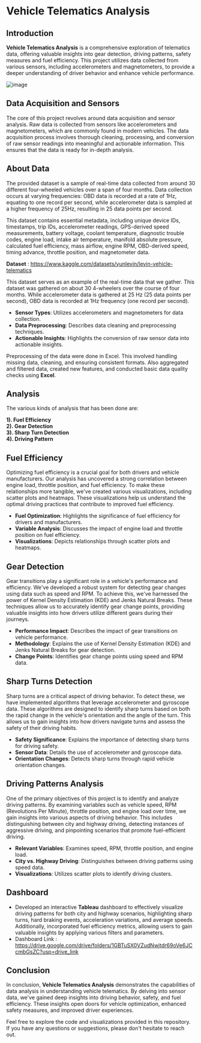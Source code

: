 # Vehicle Telematics Analysis

## Introduction

**Vehicle Telematics Analysis** is a comprehensive exploration of telematics data, offering valuable insights into gear detection, driving patterns, safety measures and fuel efficiency. This project utilizes data collected from various sensors, including accelerometers and magnetometers, to provide a deeper understanding of driver behavior and enhance vehicle performance.

![image](https://github.com/mukul-bhele/vehicletelematics/assets/145564456/d090e253-a1dd-48f4-8717-36273a036262)

## Data Acquisition and Sensors

The core of this project revolves around data acquisition and sensor analysis. Raw data is collected from sensors like accelerometers and magnetometers, which are commonly found in modern vehicles. The data acquisition process involves thorough cleaning, processing, and conversion of raw sensor readings into meaningful and actionable information. This ensures that the data is ready for in-depth analysis.

## About Data
The provided dataset is a sample of real-time data collected from around 30 different four-wheeled vehicles over a span of four months. Data collection occurs at varying frequencies: OBD data is recorded at a rate of 1Hz, equating to one record per second, while accelerometer data is sampled at a higher frequency of 25Hz, resulting in 25 data points per second.

This dataset contains essential metadata, including unique device IDs, timestamps, trip IDs, accelerometer readings, GPS-derived speed measurements, battery voltage, coolant temperature, diagnostic trouble codes, engine load, intake air temperature, manifold absolute pressure, calculated fuel efficiency, mass airflow, engine RPM, OBD-derived speed, timing advance, throttle position, and magnetometer data.

**Dataset** : https://www.kaggle.com/datasets/yunlevin/levin-vehicle-telematics

This dataset serves as an example of the real-time data that we gather. This dataset was gathered on about 30 4-wheelers over the course of four months. While accelerometer data is gathered at 25 Hz (25 data points per second), OBD data is recorded at 1Hz frequency (one record per second).

- **Sensor Types**: Utilizes accelerometers and magnetometers for data collection.
- **Data Preprocessing**: Describes data cleaning and preprocessing techniques.
- **Actionable Insights**: Highlights the conversion of raw sensor data into actionable insights.
  
Preprocessing of the data were done in Excel. This involved handling missing data, cleaning, and ensuring consistent formats. Also aggregated and filtered data, created new features, and conducted basic data quality checks using **Excel**.

## Analysis
The various kinds of analysis that has been done are:

**1). Fuel Efficiency   
2). Gear Detection   
3). Sharp Turn Detection   
4). Driving Pattern**   

## Fuel Efficiency

Optimizing fuel efficiency is a crucial goal for both drivers and vehicle manufacturers. Our analysis has uncovered a strong correlation between engine load, throttle position, and fuel efficiency. To make these relationships more tangible, we've created various visualizations, including scatter plots and heatmaps. These visualizations help us understand the optimal driving practices that contribute to improved fuel efficiency.

- **Fuel Optimization**: Highlights the significance of fuel efficiency for drivers and manufacturers.
- **Variable Analysis**: Discusses the impact of engine load and throttle position on fuel efficiency.
- **Visualizations**: Depicts relationships through scatter plots and heatmaps.

## Gear Detection

Gear transitions play a significant role in a vehicle's performance and efficiency. We've developed a robust system for detecting gear changes using data such as speed and RPM. To achieve this, we've harnessed the power of Kernel Density Estimation (KDE) and Jenks Natural Breaks. These techniques allow us to accurately identify gear change points, providing valuable insights into how drivers utilize different gears during their journeys.

- **Performance Impact**: Describes the impact of gear transitions on vehicle performance.
- **Methodology**: Explains the use of Kernel Density Estimation (KDE) and Jenks Natural Breaks for gear detection.
- **Change Points**: Identifies gear change points using speed and RPM data.

## Sharp Turns Detection

Sharp turns are a critical aspect of driving behavior. To detect these, we have implemented algorithms that leverage accelerometer and gyroscope data. These algorithms are designed to identify sharp turns based on both the rapid change in the vehicle's orientation and the angle of the turn. This allows us to gain insights into how drivers navigate turns and assess the safety of their driving habits.

- **Safety Significance**: Explains the importance of detecting sharp turns for driving safety.
- **Sensor Data**: Details the use of accelerometer and gyroscope data.
- **Orientation Changes**: Detects sharp turns through rapid vehicle orientation changes.
  
## Driving Patterns Analysis

One of the primary objectives of this project is to identify and analyze driving patterns. By examining variables such as vehicle speed, RPM (Revolutions Per Minute), throttle position, and engine load over time, we gain insights into various aspects of driving behavior. This includes distinguishing between city and highway driving, detecting instances of aggressive driving, and pinpointing scenarios that promote fuel-efficient driving.

- **Relevant Variables**: Examines speed, RPM, throttle position, and engine load.
- **City vs. Highway Driving**: Distinguishes between driving patterns using speed data.
- **Visualizations**: Utilizes scatter plots to identify driving clusters.

## Dashboard
 - Developed an interactive **Tableau** dashboard to effectively visualize driving patterns for both city and highway scenarios, highlighting sharp turns, hard braking events, acceleration variations, and average speeds. Additionally, incorporated fuel efficiency metrics, allowing users to gain valuable insights by applying various filters and parameters.
 - Dashboard Link : https://drive.google.com/drive/folders/1GBTuSX0VZudNwjtdr69oVe6JCcmbGsZC?usp=drive_link
   
## Conclusion

In conclusion, **Vehicle Telematics Analysis** demonstrates the capabilities of data analysis in understanding vehicle telematics. By delving into sensor data, we've gained deep insights into driving behavior, safety, and fuel efficiency. These insights open doors for vehicle optimization, enhanced safety measures, and improved driver experiences.


Feel free to explore the code and visualizations provided in this repository. If you have any questions or suggestions, please don't hesitate to reach out.




